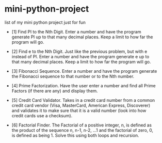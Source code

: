 # mini-python-project

list of my mini python project just for fun

- [1] Find PI to the Nth Digit.
  Enter a number and have the program generate PI up to that many decimal places. Keep a limit to how far the program will go.

- [2] Find e to the Nth Digit.
  Just like the previous problem, but with e instead of PI. Enter a number and have the program generate e up to that many decimal places. Keep a limit to how far the program will go.

- [3] Fibonacci Sequence.
  Enter a number and have the program generate the Fibonacci sequence to that number or to the Nth number.

- [4] Prime Factorization.
  Have the user enter a number and find all Prime Factors (if there are any) and display them.

- [5] Credit Card Validator.
  Takes in a credit card number from a common credit card vendor (Visa, MasterCard, American Express, Discoverer) and validates it to make sure that it is a valid number (look into how credit cards use a checksum).

- [6] Factorial Finder.
  The Factorial of a positive integer, n, is defined as the product of the sequence n, n-1, n-2, ...1 and the factorial of zero, 0, is defined as being 1. Solve this using both loops and recursion.
